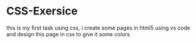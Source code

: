# CSS-Exersice
this is my first task using css, i create some pages in html5 using vs code and design this page in css to give it some colors
